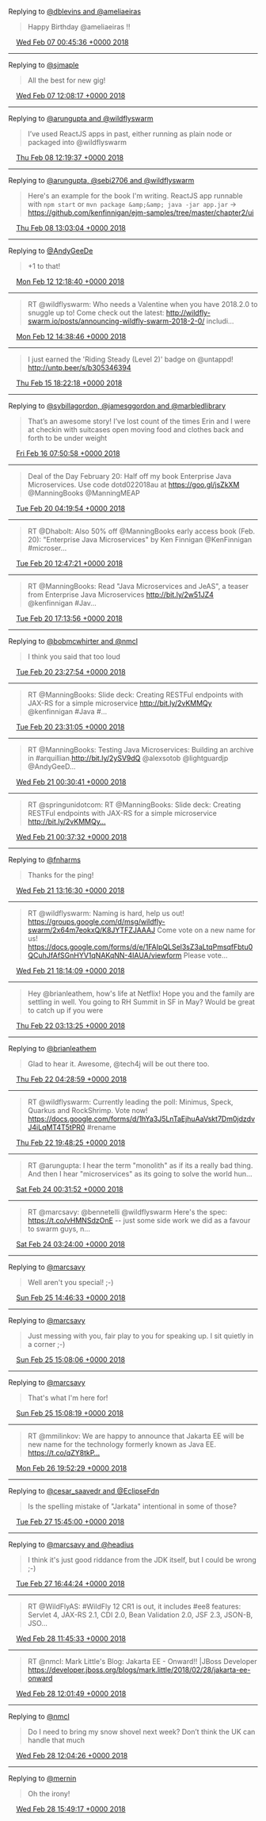 Replying to [@dblevins and @ameliaeiras](https://twitter.com/dblevins/status/961035492564152321)

> Happy Birthday @ameliaeiras !!

<img src="/images/twitter/media/tweet.ico" width="12" /> [Wed Feb 07 00:45:36 +0000 2018](https://twitter.com/kenfinnigan/status/961038199178121216)

----

Replying to [@sjmaple](https://twitter.com/sjmaple/status/961179018874662915)

> All the best for new gig!

<img src="/images/twitter/media/tweet.ico" width="12" /> [Wed Feb 07 12:08:17 +0000 2018](https://twitter.com/kenfinnigan/status/961210003486109697)

----

Replying to [@arungupta and @wildflyswarm](https://twitter.com/arungupta/status/961557531511357440)

> I’ve used ReactJS apps in past, either running as plain node or packaged into @wildflyswarm

<img src="/images/twitter/media/tweet.ico" width="12" /> [Thu Feb 08 12:19:37 +0000 2018](https://twitter.com/kenfinnigan/status/961575243398746112)

----

Replying to [@arungupta, @sebi2706 and @wildflyswarm](https://twitter.com/arungupta/status/961581620976324608)

> Here's an example for the book I'm writing. ReactJS app runnable with `npm start` or `mvn package &amp;&amp; java -jar app.jar` -&gt; https://github.com/kenfinnigan/ejm-samples/tree/master/chapter2/ui

<img src="/images/twitter/media/tweet.ico" width="12" /> [Thu Feb 08 13:03:04 +0000 2018](https://twitter.com/kenfinnigan/status/961586174614736897)

----

Replying to [@AndyGeeDe](https://twitter.com/AndyGeeDe/status/963009606527184901)

> +1 to that!

<img src="/images/twitter/media/tweet.ico" width="12" /> [Mon Feb 12 12:18:40 +0000 2018](https://twitter.com/kenfinnigan/status/963024552275185664)

----

> RT @wildflyswarm: Who needs a Valentine when you have 2018.2.0 to snuggle up to! Come check out the latest: http://wildfly-swarm.io/posts/announcing-wildfly-swarm-2018-2-0/ includi…

<img src="/images/twitter/media/tweet.ico" width="12" /> [Mon Feb 12 14:38:46 +0000 2018](https://twitter.com/kenfinnigan/status/963059811561635840)

----

> I just earned the 'Riding Steady (Level 2)' badge on @untappd! http://untp.beer/s/b305346394

<img src="/images/twitter/media/tweet.ico" width="12" /> [Thu Feb 15 18:22:18 +0000 2018](https://twitter.com/kenfinnigan/status/964203231067889664)

----

Replying to [@sybillagordon, @jamesggordon and @marbledlibrary](https://twitter.com/sybillagordon/status/964399513375928321)

> That’s an awesome story! I’ve lost count of the times Erin and I were at checkin with suitcases open moving food and clothes back and forth to be under weight

<img src="/images/twitter/media/tweet.ico" width="12" /> [Fri Feb 16 07:50:58 +0000 2018](https://twitter.com/kenfinnigan/status/964406738060394497)

----

> Deal of the Day February 20: Half off my book Enterprise Java Microservices. Use code dotd022018au at https://goo.gl/jsZkXM @ManningBooks @ManningMEAP

<img src="/images/twitter/media/tweet.ico" width="12" /> [Tue Feb 20 04:19:54 +0000 2018](https://twitter.com/kenfinnigan/status/965803170780893184)

----

> RT @Dhabolt: Also 50% off @ManningBooks early access book (Feb. 20): "Enterprise Java Microservices" by Ken Finnigan @KenFinnigan #microser…

<img src="/images/twitter/media/tweet.ico" width="12" /> [Tue Feb 20 12:47:21 +0000 2018](https://twitter.com/kenfinnigan/status/965930874431836160)

----

> RT @ManningBooks: Read "Java Microservices and JeAS", a teaser from Enterprise Java Microservices http://bit.ly/2w51JZ4 @kenfinnigan #Jav…

<img src="/images/twitter/media/tweet.ico" width="12" /> [Tue Feb 20 17:13:56 +0000 2018](https://twitter.com/kenfinnigan/status/965997961409900544)

----

Replying to [@bobmcwhirter and @nmcl](https://twitter.com/bobmcwhirter/status/966064978414522369)

> I think you said that too loud

<img src="/images/twitter/media/tweet.ico" width="12" /> [Tue Feb 20 23:27:54 +0000 2018](https://twitter.com/kenfinnigan/status/966092073345613824)

----

> RT @ManningBooks: Slide deck: Creating RESTFul endpoints with JAX-RS for a simple microservice http://bit.ly/2vKMMQy @kenfinnigan #Java #…

<img src="/images/twitter/media/tweet.ico" width="12" /> [Tue Feb 20 23:31:05 +0000 2018](https://twitter.com/kenfinnigan/status/966092877406375938)

----

> RT @ManningBooks: Testing Java Microservices: Building an archive in #arquillian.http://bit.ly/2ySV9dQ @alexsotob @lightguardjp @AndyGeeD…

<img src="/images/twitter/media/tweet.ico" width="12" /> [Wed Feb 21 00:30:41 +0000 2018](https://twitter.com/kenfinnigan/status/966107875012694016)

----

> RT @springunidotcom: RT @ManningBooks: Slide deck: Creating RESTFul endpoints with JAX-RS for a simple microservice http://bit.ly/2vKMMQy…

<img src="/images/twitter/media/tweet.ico" width="12" /> [Wed Feb 21 00:37:32 +0000 2018](https://twitter.com/kenfinnigan/status/966109598104129536)

----

Replying to [@fnharms](https://twitter.com/fnharms/status/966242289621393408)

> Thanks for the ping!

<img src="/images/twitter/media/tweet.ico" width="12" /> [Wed Feb 21 13:16:30 +0000 2018](https://twitter.com/kenfinnigan/status/966300598101528576)

----

> RT @wildflyswarm: Naming is hard, help us out! https://groups.google.com/d/msg/wildfly-swarm/2x64m7eokxQ/K8JYTFZJAAAJ Come vote on a new name for us! https://docs.google.com/forms/d/e/1FAIpQLSel3sZ3aLtqPmsqfFbtu0QCuhJfAfSGnHYV1qNAKqNN-4IAUA/viewform Please vote…

<img src="/images/twitter/media/tweet.ico" width="12" /> [Wed Feb 21 18:14:09 +0000 2018](https://twitter.com/kenfinnigan/status/966375504839348225)

----

> Hey @brianleathem, how's life at Netflix! Hope you and the family are settling in well. You going to RH Summit in SF in May? Would be great to catch up if you were

<img src="/images/twitter/media/tweet.ico" width="12" /> [Thu Feb 22 03:13:25 +0000 2018](https://twitter.com/kenfinnigan/status/966511215420813312)

----

Replying to [@brianleathem](https://twitter.com/brianleathem/status/966529879360458753)

> Glad to hear it. Awesome, @tech4j will be out there too.

<img src="/images/twitter/media/tweet.ico" width="12" /> [Thu Feb 22 04:28:59 +0000 2018](https://twitter.com/kenfinnigan/status/966530233519230976)

----

> RT @wildflyswarm: Currently leading the poll: Minimus, Speck, Quarkus and RockShrimp. Vote now! https://docs.google.com/forms/d/1hYa3J5LnTaEjhuAaVskt7Dm0jdzdvJ4iLqMT4T5tPR0 #rename

<img src="/images/twitter/media/tweet.ico" width="12" /> [Thu Feb 22 19:48:25 +0000 2018](https://twitter.com/kenfinnigan/status/966761615306739712)

----

> RT @arungupta: I hear the term "monolith" as if its a really bad thing. And then I hear "microservices" as its going to solve the world hun…

<img src="/images/twitter/media/tweet.ico" width="12" /> [Sat Feb 24 00:31:52 +0000 2018](https://twitter.com/kenfinnigan/status/967195334811246593)

----

> RT @marcsavy: @bennetelli @wildflyswarm Here's the spec: https://t.co/vHMNSdzOnE -- just some side work we did as a favour to swarm guys, n…

<img src="/images/twitter/media/tweet.ico" width="12" /> [Sat Feb 24 03:24:00 +0000 2018](https://twitter.com/kenfinnigan/status/967238654371475456)

----

Replying to [@marcsavy](https://twitter.com/marcsavy/status/967772622174990336)

> Well aren't you special! ;-)

<img src="/images/twitter/media/tweet.ico" width="12" /> [Sun Feb 25 14:46:33 +0000 2018](https://twitter.com/kenfinnigan/status/967772814022455298)

----

Replying to [@marcsavy](https://twitter.com/marcsavy/status/967776246385037312)

> Just messing with you, fair play to you for speaking up. I sit quietly in a corner ;-)

<img src="/images/twitter/media/tweet.ico" width="12" /> [Sun Feb 25 15:08:06 +0000 2018](https://twitter.com/kenfinnigan/status/967778235739189248)

----

Replying to [@marcsavy](https://twitter.com/marcsavy/status/967778090368798720)

> That's what I'm here for!

<img src="/images/twitter/media/tweet.ico" width="12" /> [Sun Feb 25 15:08:19 +0000 2018](https://twitter.com/kenfinnigan/status/967778288562302977)

----

> RT @mmilinkov: We are happy to announce that Jakarta EE will be new name for the technology formerly known as Java EE. https://t.co/qZY8tkP…

<img src="/images/twitter/media/tweet.ico" width="12" /> [Mon Feb 26 19:52:29 +0000 2018](https://twitter.com/kenfinnigan/status/968212192003805184)

----

Replying to [@cesar_saavedr and @EclipseFdn](https://twitter.com/cesar_saavedr/status/968511109031432192)

> Is the spelling mistake of "Jarkata" intentional in some of those?

<img src="/images/twitter/media/tweet.ico" width="12" /> [Tue Feb 27 15:45:00 +0000 2018](https://twitter.com/kenfinnigan/status/968512296162156544)

----

Replying to [@marcsavy and @headius](https://twitter.com/marcsavy/status/968526871783772160)

> I think it's just good riddance from the JDK itself, but I could be wrong ;-)

<img src="/images/twitter/media/tweet.ico" width="12" /> [Tue Feb 27 16:44:24 +0000 2018](https://twitter.com/kenfinnigan/status/968527245957623808)

----

> RT @WildFlyAS: #WildFly 12 CR1 is out, it includes #ee8 features: Servlet 4, JAX-RS 2.1, CDI 2.0, Bean Validation 2.0, JSF 2.3, JSON-B, JSO…

<img src="/images/twitter/media/tweet.ico" width="12" /> [Wed Feb 28 11:45:33 +0000 2018](https://twitter.com/kenfinnigan/status/968814426643226627)

----

> RT @nmcl: Mark Little's Blog: Jakarta EE - Onward!! |JBoss Developer https://developer.jboss.org/blogs/mark.little/2018/02/28/jakarta-ee-onward

<img src="/images/twitter/media/tweet.ico" width="12" /> [Wed Feb 28 12:01:49 +0000 2018](https://twitter.com/kenfinnigan/status/968818518727757824)

----

Replying to [@nmcl](https://twitter.com/nmcl/status/968744340016254978)

> Do I need to bring my snow shovel next week? Don’t think the UK can handle that much

<img src="/images/twitter/media/tweet.ico" width="12" /> [Wed Feb 28 12:04:26 +0000 2018](https://twitter.com/kenfinnigan/status/968819177988460544)

----

Replying to [@mernin](https://twitter.com/mernin/status/968875099746119686)

> Oh the irony!

<img src="/images/twitter/media/tweet.ico" width="12" /> [Wed Feb 28 15:49:17 +0000 2018](https://twitter.com/kenfinnigan/status/968875763071115269)